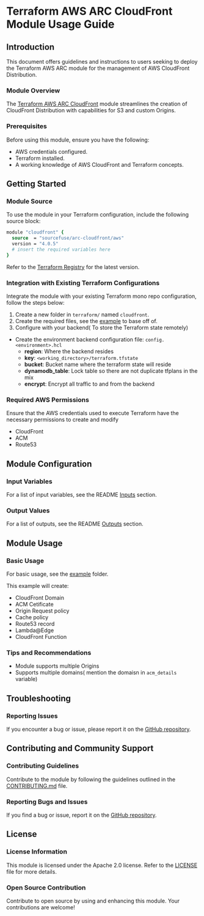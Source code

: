 # Terraform AWS ARC CloudFront Module Usage Guide

## Introduction
This document offers guidelines and instructions to users seeking to deploy the Terraform AWS ARC module for the management of AWS CloudFront Distribution.

### Module Overview
The [Terraform AWS ARC CloudFront](https://github.com/sourcefuse/terraform-aws-refarch-cloudfront) module streamlines the creation of CloudFront Distribution with capabilities for S3 and custom Origins.

### Prerequisites
Before using this module, ensure you have the following:
- AWS credentials configured.
- Terraform installed.
- A working knowledge of AWS CloudFront and Terraform concepts.

## Getting Started

### Module Source
To use the module in your Terraform configuration, include the following source block:
```tcl
module "cloudfront" {
  source  = "sourcefuse/arc-cloudfront/aws"
  version = "4.0.5"
  # insert the required variables here
}
```
Refer to the [Terraform Registry](https://registry.terraform.io/modules/sourcefuse/arc-cloudfront/aws/latest) for the latest version.

### Integration with Existing Terraform Configurations
Integrate the module with your existing Terraform mono repo configuration, follow the steps below:
1. Create a new folder in `terraform/` named `cloudfront`.
2. Create the required files, see the [example](https://github.com/sourcefuse/terraform-aws-arc-cloudfront/tree/main/example) to base off of.
3. Configure with your backend( To store the Terraform state remotely)
  - Create the environment backend configuration file: `config.<environment>.hcl`
    - **region**: Where the backend resides
    - **key**: `<working_directory>/terraform.tfstate`
    - **bucket**: Bucket name where the terraform state will reside
    - **dynamodb_table**: Lock table so there are not duplicate tfplans in the mix
    - **encrypt**: Encrypt all traffic to and from the backend

### Required AWS Permissions
Ensure that the AWS credentials used to execute Terraform have the necessary permissions to create and modify
- CloudFront
- ACM
- Route53

## Module Configuration

### Input Variables
For a list of input variables, see the README [Inputs](https://github.com/sourcefuse/terraform-aws-arc-cloudfront?tab=readme-ov-file#inputs) section.

### Output Values
For a list of outputs, see the README [Outputs](https://github.com/sourcefuse/terraform-aws-arc-cloudfront?tab=readme-ov-file#outputs) section.

## Module Usage

### Basic Usage
For basic usage, see the [example](https://github.com/sourcefuse/terraform-aws-arc-cloudfront/tree/main/example) folder.

This example will create:
- CloudFront Domain
- ACM Cetificate
- Origin Request policy
- Cache policy
- Route53 record
- Lambda@Edge
- CloudFront Function

### Tips and Recommendations
- Module supports multiple Origins
- Supports multiple domains( mention the domaisn in `acm_details` variable)

## Troubleshooting

### Reporting Issues
If you encounter a bug or issue, please report it on the [GitHub repository](https://github.com/sourcefuse/terraform-aws-arc-cloudfront/issues).

## Contributing and Community Support

### Contributing Guidelines
Contribute to the module by following the guidelines outlined in the [CONTRIBUTING.md](https://github.com/sourcefuse/terraform-aws-arc-cloudfront/blob/main/CONTRIBUTING.md) file.

### Reporting Bugs and Issues
If you find a bug or issue, report it on the [GitHub repository](https://github.com/sourcefuse/terraform-aws-arc-cloudfront/issues).

## License

### License Information
This module is licensed under the Apache 2.0 license. Refer to the [LICENSE](https://github.com/sourcefuse/terraform-aws-arc-cloudfront/blob/main/LICENSE) file for more details.

### Open Source Contribution
Contribute to open source by using and enhancing this module. Your contributions are welcome!
